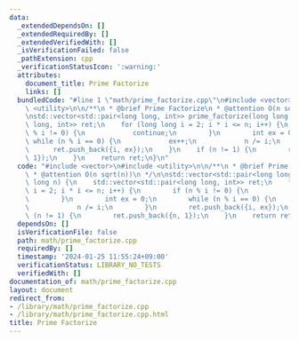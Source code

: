 ```yaml
---
data:
  _extendedDependsOn: []
  _extendedRequiredBy: []
  _extendedVerifiedWith: []
  _isVerificationFailed: false
  _pathExtension: cpp
  _verificationStatusIcon: ':warning:'
  attributes:
    document_title: Prime Factorize
    links: []
  bundledCode: "#line 1 \"math/prime_factorize.cpp\"\n#include <vector>\n#include\
    \ <utility>\n\n/**\n * @brief Prime Factorize\n * @attention O(n sqrt(n))\n */\n\
    \nstd::vector<std::pair<long long, int>> prime_factorize(long long n) {\n    std::vector<std::pair<long\
    \ long, int>> ret;\n    for (long long i = 2; i * i <= n; i++) {\n        if (n\
    \ % i != 0) {\n            continue;\n        }\n        int ex = 0;\n       \
    \ while (n % i == 0) {\n            ex++;\n            n /= i;\n        }\n  \
    \      ret.push_back({i, ex});\n    }\n    if (n != 1) {\n        ret.push_back({n,\
    \ 1});\n    }\n    return ret;\n}\n"
  code: "#include <vector>\n#include <utility>\n\n/**\n * @brief Prime Factorize\n\
    \ * @attention O(n sqrt(n))\n */\n\nstd::vector<std::pair<long long, int>> prime_factorize(long\
    \ long n) {\n    std::vector<std::pair<long long, int>> ret;\n    for (long long\
    \ i = 2; i * i <= n; i++) {\n        if (n % i != 0) {\n            continue;\n\
    \        }\n        int ex = 0;\n        while (n % i == 0) {\n            ex++;\n\
    \            n /= i;\n        }\n        ret.push_back({i, ex});\n    }\n    if\
    \ (n != 1) {\n        ret.push_back({n, 1});\n    }\n    return ret;\n}"
  dependsOn: []
  isVerificationFile: false
  path: math/prime_factorize.cpp
  requiredBy: []
  timestamp: '2024-01-25 11:55:24+09:00'
  verificationStatus: LIBRARY_NO_TESTS
  verifiedWith: []
documentation_of: math/prime_factorize.cpp
layout: document
redirect_from:
- /library/math/prime_factorize.cpp
- /library/math/prime_factorize.cpp.html
title: Prime Factorize
---
```

